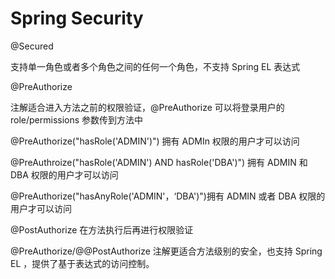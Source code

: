 # Spring Security

@Secured

支持单一角色或者多个角色之间的任何一个角色，不支持 Spring EL 表达式

@PreAuthorize

注解适合进入方法之前的权限验证，@PreAuthorize 可以将登录用户的 role/permissions 参数传到方法中

@PreAuthorize\("hasRole\('ADMIN'\)"\) 拥有 ADMIn 权限的用户才可以访问

@PreAuthroize\("hasRole\('ADMIN'\) AND hasRole\('DBA'\)"\) 拥有 ADMIN 和 DBA 权限的用户才可以访问

@PreAuthorize\("hasAnyRole\('ADMIN'，‘DBA'\)"\)拥有 ADMIN 或者 DBA 权限的用户才可以访问

@PostAuthorize 在方法执行后再进行权限验证

@PreAuthorize/@@PostAuthorize 注解更适合方法级别的安全，也支持 Spring EL ，提供了基于表达式的访问控制。

